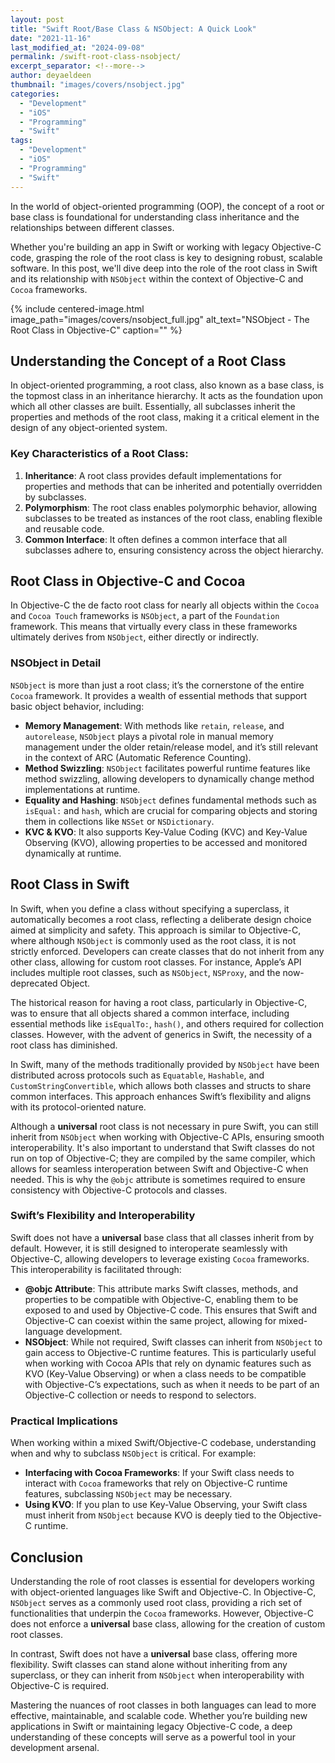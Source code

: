 ```yaml
---
layout: post
title: "Swift Root/Base Class & NSObject: A Quick Look"
date: "2021-11-16"
last_modified_at: "2024-09-08"
permalink: /swift-root-class-nsobject/
excerpt_separator: <!--more-->
author: deyaeldeen
thumbnail: "images/covers/nsobject.jpg"
categories: 
  - "Development"
  - "iOS"
  - "Programming"
  - "Swift"
tags: 
  - "Development"
  - "iOS"
  - "Programming"
  - "Swift"
---
```


In the world of object-oriented programming (OOP), the concept of a root or base class is foundational for understanding class inheritance and the relationships between different classes. 

<!--more-->
Whether you're building an app in Swift or working with legacy Objective-C code, grasping the role of the root class is key to designing robust, scalable software. 
In this post, we'll dive deep into the role of the root class in Swift and its relationship with `NSObject` within the context of Objective-C and `Cocoa` frameworks.


{%
 include centered-image.html 
 image_path="images/covers/nsobject_full.jpg"
 alt_text="NSObject - The Root Class in Objective-C"
 caption=""
%}

## Understanding the Concept of a Root Class

In object-oriented programming, a root class, also known as a base class, is the topmost class in an inheritance hierarchy. It acts as the foundation upon which all other classes are built. Essentially, all subclasses inherit the properties and methods of the root class, making it a critical element in the design of any object-oriented system.

### Key Characteristics of a Root Class:

1. **Inheritance**: A root class provides default implementations for properties and methods that can be inherited and potentially overridden by subclasses.
2. **Polymorphism**: The root class enables polymorphic behavior, allowing subclasses to be treated as instances of the root class, enabling flexible and reusable code.
3. **Common Interface**: It often defines a common interface that all subclasses adhere to, ensuring consistency across the object hierarchy.

## Root Class in Objective-C and Cocoa

In Objective-C the de facto root class for nearly all objects within the `Cocoa` and `Cocoa Touch` frameworks is `NSObject`, a part of the `Foundation` framework. This means that virtually every class in these frameworks ultimately derives from `NSObject`, either directly or indirectly.

### NSObject in Detail

`NSObject` is more than just a root class; it’s the cornerstone of the entire `Cocoa` framework. It provides a wealth of essential methods that support basic object behavior, including:

- **Memory Management**: With methods like `retain`, `release`, and `autorelease`, `NSObject` plays a pivotal role in manual memory management under the older retain/release model, and it’s still relevant in the context of ARC (Automatic Reference Counting).
- **Method Swizzling**: `NSObject` facilitates powerful runtime features like method swizzling, allowing developers to dynamically change method implementations at runtime.
- **Equality and Hashing**: `NSObject` defines fundamental methods such as `isEqual:` and `hash`, which are crucial for comparing objects and storing them in collections like `NSSet` or `NSDictionary`.
- **KVC & KVO**: It also supports Key-Value Coding (KVC) and Key-Value Observing (KVO), allowing properties to be accessed and monitored dynamically at runtime.

## Root Class in Swift

In Swift, when you define a class without specifying a superclass, it automatically becomes a root class, reflecting a deliberate design choice aimed at simplicity and safety. This approach is similar to Objective-C, where although `NSObject` is commonly used as the root class, it is not strictly enforced. Developers can create classes that do not inherit from any other class, allowing for custom root classes. For instance, Apple’s API includes multiple root classes, such as `NSObject`, `NSProxy`, and the now-deprecated Object.

The historical reason for having a root class, particularly in Objective-C, was to ensure that all objects shared a common interface, including essential methods like `isEqualTo:`, `hash()`, and others required for collection classes. However, with the advent of generics in Swift, the necessity of a root class has diminished.

In Swift, many of the methods traditionally provided by `NSObject` have been distributed across protocols such as `Equatable`, `Hashable`, and `CustomStringConvertible`, which allows both classes and structs to share common interfaces. This approach enhances Swift’s flexibility and aligns with its protocol-oriented nature.

Although a **universal** root class is not necessary in pure Swift, you can still inherit from `NSObject` when working with Objective-C APIs, ensuring smooth interoperability. It's also important to understand that Swift classes do not run on top of Objective-C; they are compiled by the same compiler, which allows for seamless interoperation between Swift and Objective-C when needed. This is why the `@objc` attribute is sometimes required to ensure consistency with Objective-C protocols and classes.

### Swift’s Flexibility and Interoperability

Swift does not have a **universal** base class that all classes inherit from by default. However, it is still designed to interoperate seamlessly with Objective-C, allowing developers to leverage existing `Cocoa` frameworks. This interoperability is facilitated through:

- **@objc Attribute**: This attribute marks Swift classes, methods, and properties to be compatible with Objective-C, enabling them to be exposed to and used by Objective-C code. This ensures that Swift and Objective-C can coexist within the same project, allowing for mixed-language development.
- **NSObject**: While not required, Swift classes can inherit from `NSObject` to gain access to Objective-C runtime features. This is particularly useful when working with Cocoa APIs that rely on dynamic features such as KVO (Key-Value Observing) or when a class needs to be compatible with Objective-C’s expectations, such as when it needs to be part of an Objective-C collection or needs to respond to selectors.


### Practical Implications

When working within a mixed Swift/Objective-C codebase, understanding when and why to subclass `NSObject` is critical. For example:

- **Interfacing with Cocoa Frameworks**: If your Swift class needs to interact with `Cocoa` frameworks that rely on Objective-C runtime features, subclassing `NSObject` may be necessary.
- **Using KVO**: If you plan to use Key-Value Observing, your Swift class must inherit from `NSObject` because KVO is deeply tied to the Objective-C runtime.

## Conclusion

Understanding the role of root classes is essential for developers working with object-oriented languages like Swift and Objective-C. In Objective-C, `NSObject` serves as a commonly used root class, providing a rich set of functionalities that underpin the `Cocoa` frameworks. However, Objective-C does not enforce a **universal** base class, allowing for the creation of custom root classes.

In contrast, Swift does not have a **universal** base class, offering more flexibility. Swift classes can stand alone without inheriting from any superclass, or they can inherit from `NSObject` when interoperability with Objective-C is required.

Mastering the nuances of root classes in both languages can lead to more effective, maintainable, and scalable code. Whether you’re building new applications in Swift or maintaining legacy Objective-C code, a deep understanding of these concepts will serve as a powerful tool in your development arsenal.
